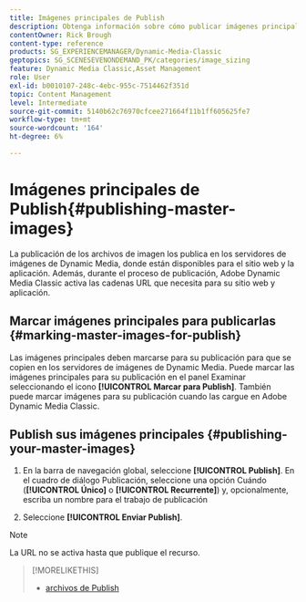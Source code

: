 ```yaml
---
title: Imágenes principales de Publish
description: Obtenga información sobre cómo publicar imágenes principales desde Adobe Dynamic Media Classic.
contentOwner: Rick Brough
content-type: reference
products: SG_EXPERIENCEMANAGER/Dynamic-Media-Classic
geptopics: SG_SCENESEVENONDEMAND_PK/categories/image_sizing
feature: Dynamic Media Classic,Asset Management
role: User
exl-id: b0010107-248c-4ebc-955c-7514462f351d
topic: Content Management
level: Intermediate
source-git-commit: 5140b62c76970cfcee271664f11b1ff605625fe7
workflow-type: tm+mt
source-wordcount: '164'
ht-degree: 6%

---
```


# Imágenes principales de Publish{#publishing-master-images}

La publicación de los archivos de imagen los publica en los servidores de imágenes de Dynamic Media, donde están disponibles para el sitio web y la aplicación. Además, durante el proceso de publicación, Adobe Dynamic Media Classic activa las cadenas URL que necesita para su sitio web y aplicación.

## Marcar imágenes principales para publicarlas {#marking-master-images-for-publish}

Las imágenes principales deben marcarse para su publicación para que se copien en los servidores de imágenes de Dynamic Media. Puede marcar las imágenes principales para su publicación en el panel Examinar seleccionando el icono **[!UICONTROL Marcar para Publish]**. También puede marcar imágenes para su publicación cuando las cargue en Adobe Dynamic Media Classic.

## Publish sus imágenes principales {#publishing-your-master-images}

1. En la barra de navegación global, seleccione **[!UICONTROL Publish]**. En el cuadro de diálogo Publicación, seleccione una opción Cuándo (**[!UICONTROL Único]** o **[!UICONTROL Recurrente]**) y, opcionalmente, escriba un nombre para el trabajo de publicación

1. Seleccione **[!UICONTROL Enviar Publish]**.

>[!NOTE]
>
>La URL no se activa hasta que publique el recurso.

>[!MORELIKETHIS]
>
>* [archivos de Publish](publishing-files.md#publishing_files)
